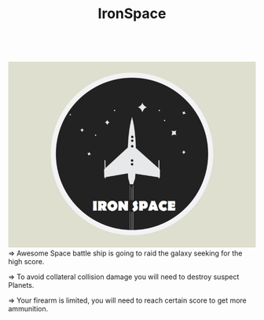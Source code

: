 # <p align="center">IronSpace</p><br/>
![Alt text](/img/for_md.jpg "Some img")<br/>
=> Awesome Space battle ship is going to raid the galaxy seeking for the high score.<br/>

=> To avoid collateral collision damage you will need to destroy suspect Planets.<br/>

=> Your firearm is limited, you will need to reach certain score to get more ammunition.<br/>

